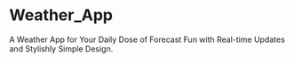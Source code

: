 # Weather_App
A Weather App for Your Daily Dose of Forecast Fun with Real-time Updates and Stylishly Simple Design.
